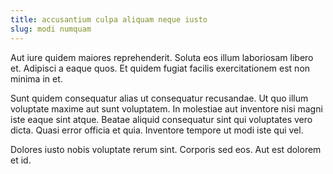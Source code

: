 ```yaml
---
title: accusantium culpa aliquam neque iusto
slug: modi numquam
---
```


Aut iure quidem maiores reprehenderit. Soluta eos illum laboriosam libero et. Adipisci a eaque quos. Et quidem fugiat facilis exercitationem est non minima in et.

Sunt quidem consequatur alias ut consequatur recusandae. Ut quo illum voluptate maxime aut sunt voluptatem. In molestiae aut inventore nisi magni iste eaque sint atque. Beatae aliquid consequatur sint qui voluptates vero dicta. Quasi error officia et quia. Inventore tempore ut modi iste qui vel.

Dolores iusto nobis voluptate rerum sint. Corporis sed eos. Aut est dolorem et id.
